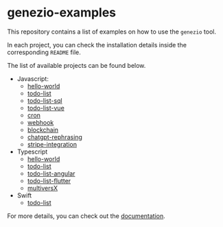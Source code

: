 # genezio-examples

This repository contains a list of examples on how to use the `genezio` tool.

In each project, you can check the installation details inside the corresponding `README` file.

The list of available projects can be found below.
 - Javascript:
     - [hello-world](javascript/hello-world)
     - [todo-list](javascript/todo-list)
     - [todo-list-sql](javascript/todo-list-sql)
     - [todo-list-vue](javascript/todo-list-vue)
     - [cron](javascript/cron)
     - [webhook](javascript/webhook)
     - [blockchain](javascript/blockchain)
     - [chatgpt-rephrasing](javascript/chatgpt-project)
     - [stripe-integration](javascript/stripe-js)
 - Typescript
     - [hello-world](typescript/hello-world)
     - [todo-list](typescript/todo-list)
     - [todo-list-angular](typescript/todo-list-angular)
     - [todo-list-flutter](typescript/todo-list-flutter)
     - [multiversX](typescript/multiversx)
 - Swift
     - [todo-list](swift/todo-list)

For more details, you can check out the [documentation](https://docs.genez.io/genezio-documentation/).

